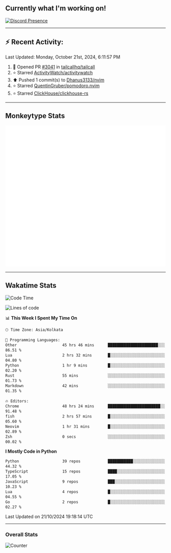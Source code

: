 ## Currently what I'm working on!
[![Discord Presence](https://lanyard.cnrad.dev/api/534981034400284712)](https://discord.com/users/534981034400284712)

---

## :zap: Recent Activity:
<!--RECENT_ACTIVITY:last_update-->
Last Updated: Monday, October 21st, 2024, 6:11:57 PM
<!--RECENT_ACTIVITY:last_update_end-->
<!--RECENT_ACTIVITY:start-->
1. 💪 Opened PR [#3041](https://github.com/tailcallhq/tailcall/pull/3041) in [tailcallhq/tailcall](https://github.com/tailcallhq/tailcall)<br>
2. ⭐ Starred [ActivityWatch/activitywatch](https://github.com/ActivityWatch/activitywatch)<br>
3. ⬆️ Pushed 1 commit(s) to [Dhanus3133/nvim](https://github.com/Dhanus3133/nvim)<br>
4. ⭐ Starred [QuentinGruber/pomodoro.nvim](https://github.com/QuentinGruber/pomodoro.nvim)<br>
5. ⭐ Starred [ClickHouse/clickhouse-rs](https://github.com/ClickHouse/clickhouse-rs)<br>
<!--RECENT_ACTIVITY:end-->

---

## Monkeytype Stats
<a href="https://monkeytype.com/profile/dhanus">
  <img src="https://raw.githubusercontent.com/Dhanus3133/Dhanus3133/monkeytype/monkeytype-lb.svg" alt="Monkeytype Profile" />
</a>

---

## Wakatime Stats
<!--START_SECTION:waka-->
![Code Time](http://img.shields.io/badge/Code%20Time-2%2C281%20hrs%2033%20mins-blue)

![Lines of code](https://img.shields.io/badge/From%20Hello%20World%20I%27ve%20Written-6.1%20million%20lines%20of%20code-blue)

📊 **This Week I Spent My Time On** 

```text
🕑︎ Time Zone: Asia/Kolkata

💬 Programming Languages: 
Other                    45 hrs 46 mins      ██████████████████████░░░   86.51 % 
Lua                      2 hrs 32 mins       █░░░░░░░░░░░░░░░░░░░░░░░░   04.80 % 
Python                   1 hr 9 mins         █░░░░░░░░░░░░░░░░░░░░░░░░   02.20 % 
Rust                     55 mins             ░░░░░░░░░░░░░░░░░░░░░░░░░   01.73 % 
Markdown                 42 mins             ░░░░░░░░░░░░░░░░░░░░░░░░░   01.35 % 

🔥 Editors: 
Chrome                   48 hrs 24 mins      ███████████████████████░░   91.48 % 
fish                     2 hrs 57 mins       █░░░░░░░░░░░░░░░░░░░░░░░░   05.60 % 
Neovim                   1 hr 31 mins        █░░░░░░░░░░░░░░░░░░░░░░░░   02.89 % 
Zsh                      0 secs              ░░░░░░░░░░░░░░░░░░░░░░░░░   00.02 % 
```

**I Mostly Code in Python** 

```text
Python                   39 repos            ███████████░░░░░░░░░░░░░░   44.32 % 
TypeScript               15 repos            ████░░░░░░░░░░░░░░░░░░░░░   17.05 % 
JavaScript               9 repos             ███░░░░░░░░░░░░░░░░░░░░░░   10.23 % 
Lua                      4 repos             █░░░░░░░░░░░░░░░░░░░░░░░░   04.55 % 
Go                       2 repos             █░░░░░░░░░░░░░░░░░░░░░░░░   02.27 % 
```




 Last Updated on 21/10/2024 19:18:14 UTC
<!--END_SECTION:waka-->
---

### Overall Stats

<img src="https://moe-counter.glitch.me/get/@Dhanus3133?theme=asoul" alt="Counter" />

